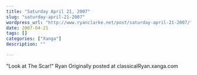 ```yaml
---
title: "Saturday April 21, 2007"
slug: "saturday-april-21-2007"
wordpress_url: "http://www.ryanclarke.net/post/saturday-april-21-2007/"
date: 2007-04-21
tags: []
categories: ["Xanga"]
description: ""

---
```


"Look at The Scar!"
Ryan
Originally posted at classicalRyan.xanga.com
